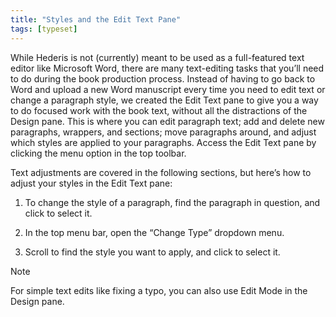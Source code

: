 ```yaml
---
title: "Styles and the Edit Text Pane"
tags: [typeset]
---
```

 
<html><body><section data-type="chapter" class="hsecchapter" data-hederis-type="hsecchapter" id="edit-text-mode" data-pi-attrs="id: edit-text-mode; data-tags: typeset;" role="doc-chapter" data-tags="typeset" data-author-name=" " data-book-title=" " title="Styles and the Edit Text Pane"><p class="hblkp" data-hederis-type="hblkp" id="pDzGVkocI">While Hederis is not (currently) meant to be used as a full-featured text editor like Microsoft Word, there are many text-editing tasks that you&#8217;ll need to do during the book production process. Instead of having to go back to Word and upload a new Word manuscript every time you need to edit text or change a paragraph style, we created the Edit Text pane to give you a way to do focused work with the book text, without all the distractions of the Design pane. This is where you can edit paragraph text; add and delete new paragraphs, wrappers, and sections; move paragraphs around, and adjust which styles are applied to your paragraphs. Access the Edit Text pane by clicking the menu option in the top toolbar.</p><p class="hblkp" data-hederis-type="hblkp" id="pENRvDXst">Text adjustments are covered in the following sections, but here&#8217;s how to adjust your styles in the Edit Text pane:</p><ol class="hwprnumlist" data-hederis-type="hwprnumlist" id="pJQ0dyPC8"><li class="hblkoli" data-hederis-type="hblkoli" id="li05VBxwe6"><p class="hblkoli" data-hederis-type="hblklip" id="pVXKqlOas">To change the style of a paragraph, find the paragraph in question, and click to select it.</p></li><li class="hblkoli" data-hederis-type="hblkoli" id="litYjGvlFq"><p class="hblkoli" data-hederis-type="hblklip" id="p3hC0vQCF">In the top menu bar, open the &#8220;Change Type&#8221; dropdown menu.</p></li><li class="hblkoli" data-hederis-type="hblkoli" id="lipvRqi9EH"><p class="hblkoli" data-hederis-type="hblklip" id="p0KPBWrOQ">Scroll to find the style you want to apply, and click to select it.</p></li></ol><aside class="hwprbox box" data-hederis-type="hwprbox" id="pi7NxJ8LG" data-type="sidebar"><p class="hblktype" data-hederis-type="hblktype" id="pCG9rDE1P">Note</p><p class="hblkp" data-hederis-type="hblkp" id="pz0PPsWNz">For simple text edits like fixing a typo, you can also use Edit Mode in the Design pane.</p></aside></section></body></html>
